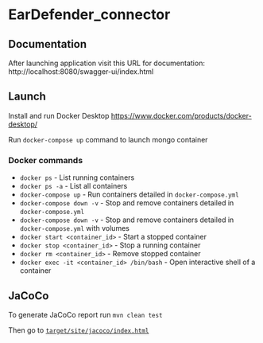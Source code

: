 # EarDefender_connector

## Documentation

After launching application visit this URL for documentation:
http://localhost:8080/swagger-ui/index.html

## Launch

Install and run Docker Desktop
https://www.docker.com/products/docker-desktop/

Run `docker-compose up` command to launch mongo container

### Docker commands

- `docker ps` - List running containers
- `docker ps -a` - List all containers
- `docker-compose up` - Run containers detailed in `docker-compose.yml`
- `docker-compose down -v` - Stop and remove containers detailed in `docker-compose.yml`
- `docker-compose down -v` - Stop and remove containers detailed in `docker-compose.yml` with volumes
- `docker start <container_id>` - Start a stopped container
- `docker stop <container_id>` - Stop a running container
- `docker rm <container_id>` - Remove stopped container
- `docker exec -it <container_id> /bin/bash` - Open interactive shell of a container

## JaCoCo

To generate JaCoCo report run `mvn clean test`

Then go to [`target/site/jacoco/index.html`](target/site/jacoco/index.html)